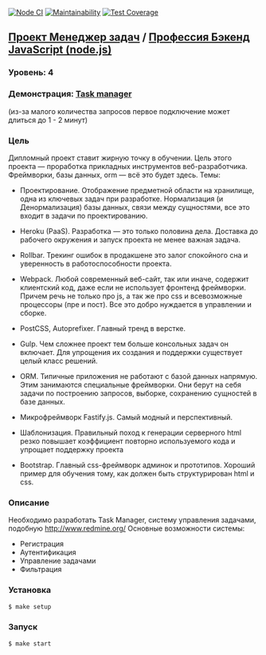 [![Node CI](https://github.com/MrFSP/backend-project-lvl4/workflows/Node%20CI/badge.svg)](https://github.com/MrFSP/backend-project-lvl4/actions)
[![Maintainability](https://api.codeclimate.com/v1/badges/2c9cb09174a79e2db8cb/maintainability)](https://codeclimate.com/github/MrFSP/backend-project-lvl4/maintainability)
[![Test Coverage](https://api.codeclimate.com/v1/badges/2c9cb09174a79e2db8cb/test_coverage)](https://codeclimate.com/github/MrFSP/backend-project-lvl4/test_coverage)

## [Проект Менеджер задач](https://ru.hexlet.io/professions/backend/projects/6) / [Профессия Бэкенд JavaScript (node.js)](https://ru.hexlet.io/professions/backend)

### Уровень: 4

### Демонстрация: [Task manager](https://task-manager-tm.herokuapp.com/)
(из-за малого количества запросов первое подключение может длиться до 1 - 2 минут)

### Цель
Дипломный проект ставит жирную точку в обучении. Цель этого проекта
 — проработка прикладных инструментов веб-разработчика.
 Фреймворки, базы данных, orm — всё это будет здесь. Темы:

* Проектирование. Отображение предметной области на хранилище, одна из ключевых задач при разработке. Нормализация (и Денормализация) базы данных, связи между сущностями, все это входит в задачи по проектированию.

* Heroku (PaaS). Разработка — это только половина дела. Доставка до рабочего окружения и запуск проекта не менее важная задача.

* Rollbar. Трекинг ошибок в продакшене это залог спокойного сна и уверенность в работоспособности проекта.

* Webpack. Любой современный веб-сайт, так или иначе, содержит клиентский код, даже если не использует фронтенд фреймворки. Причем речь не только про js, а так же про css и всевозможные процессоры (пре и пост). Все это добро нуждается в управлении и сборке.

* PostCSS, Autoprefixer. Главный тренд в верстке.

* Gulp. Чем сложнее проект тем больше консольных задач он включает. Для упрощения их создания и поддержки существует целый класс решений.

* ORM. Типичные приложения не работают с базой данных напрямую. Этим занимаются специальные фреймворки. Они берут на себя задачи по построению запросов, выборке, сохранению сущностей в базе данных.

* Микрофреймворк Fastify.js. Самый модный и перспективный.

* Шаблонизация. Правильный поход к генерации серверного html резко повышает коэффициент повторно используемого кода и упрощает поддержку проекта

* Bootstrap. Главный css-фреймворк админок и прототипов. Хороший пример для обучения тому, как должен быть структурирован html и css.

### Описание

Необходимо разработать Task Manager, систему управления задачами, подобную http://www.redmine.org/ Основные возможности системы:

* Регистрация
* Аутентификация
* Управление задачами
* Фильтрация

### Установка

```sh
$ make setup
```

### Запуск

```sh
$ make start
```
